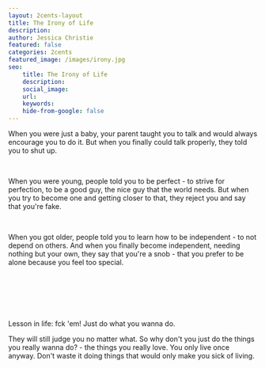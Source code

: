 ```yaml
---
layout: 2cents-layout
title: The Irony of Life
description: 
author: Jessica Christie
featured: false
categories: 2cents
featured_image: /images/irony.jpg
seo:
    title: The Irony of Life
    description: 
    social_image:
    url:
    keywords:
    hide-from-google: false
---
```

When you were just a baby, your parent taught you to talk and would always encourage you to do it. But when you finally could talk properly, they told you to shut up.

&nbsp;

When you were young, people told you to be perfect - to strive for perfection, to be a good guy, the nice guy that the world needs. But when you try to become one and getting closer to that, they reject you and say that you're fake.

&nbsp;

When you got older, people told you to learn how to be independent - to not depend on others. And when you finally become independent, needing nothing but your own, they say that you're a snob - that you prefer to be alone because you feel too special.

&nbsp;

&nbsp;

&nbsp;

Lesson in life: fck 'em! Just do what you wanna do.

They will still judge you no matter what. So why don't you just do the things you really wanna do? - the things you really love. You only live once anyway. Don't waste it doing things that would only make you sick of living.

&nbsp;

&nbsp;

&nbsp;
